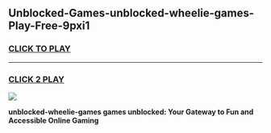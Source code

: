 
## Unblocked-Games-unblocked-wheelie-games-Play-Free-9pxi1
<h3>
<a href="https://premium76.site?title=unblocked-wheelie-games&ref=09A">CLICK TO PLAY</a></h3>
<hr>

<h3>
<a href="https://premium76.site?title=unblocked-wheelie-games&ref=09A">CLICK 2 PLAY</a>
  
</h3>

<a href="https://premium76.site?title=unblocked-wheelie-games&ref=09A"><img src="https://clearcache.store/games.png"></a>


**unblocked-wheelie-games games unblocked: Your Gateway to Fun and Accessible Online Gaming**
